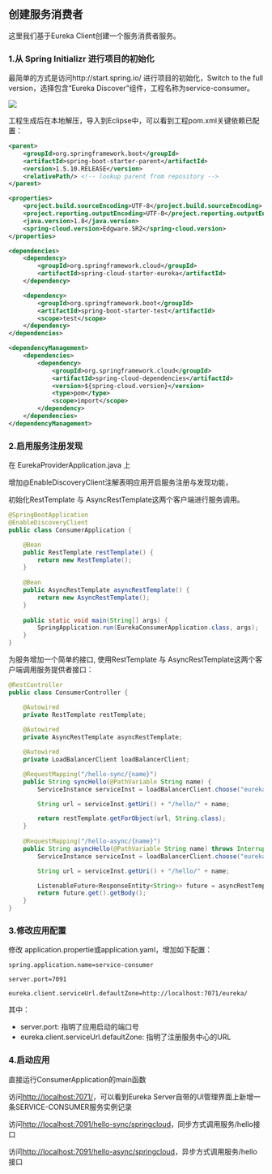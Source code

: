 ## 创建服务消费者

这里我们基于Eureka Client创建一个服务消费者服务。

### 1.从 Spring Initializr 进行项目的初始化

最简单的方式是访问http://start.spring.io/ 进行项目的初始化，Switch to the full version，选择包含“Eureka Discover”组件，工程名称为service-consumer。

![](https://github.com/cse-sample/springcloud-2-cse/blob/master/springcloud-sample/images/Initializr_eureka_discovery.png)

工程生成后在本地解压，导入到Eclipse中，可以看到工程pom.xml关键依赖已配置：

```xml
<parent>
	<groupId>org.springframework.boot</groupId>
	<artifactId>spring-boot-starter-parent</artifactId>
	<version>1.5.10.RELEASE</version>
	<relativePath/> <!-- lookup parent from repository -->
</parent>

<properties>
	<project.build.sourceEncoding>UTF-8</project.build.sourceEncoding>
	<project.reporting.outputEncoding>UTF-8</project.reporting.outputEncoding>
	<java.version>1.8</java.version>
	<spring-cloud.version>Edgware.SR2</spring-cloud.version>
</properties>

<dependencies>
	<dependency>
		<groupId>org.springframework.cloud</groupId>
		<artifactId>spring-cloud-starter-eureka</artifactId>
	</dependency>

	<dependency>
		<groupId>org.springframework.boot</groupId>
		<artifactId>spring-boot-starter-test</artifactId>
		<scope>test</scope>
	</dependency>
</dependencies>

<dependencyManagement>
	<dependencies>
		<dependency>
			<groupId>org.springframework.cloud</groupId>
			<artifactId>spring-cloud-dependencies</artifactId>
			<version>${spring-cloud.version}</version>
			<type>pom</type>
			<scope>import</scope>
		</dependency>
	</dependencies>
</dependencyManagement>
```

### 2.启用服务注册发现

在 EurekaProviderApplication.java 上

增加@EnableDiscoveryClient注解表明应用开启服务注册与发现功能，

初始化RestTemplate 与 AsyncRestTemplate这两个客户端进行服务调用。

```Java
@SpringBootApplication
@EnableDiscoveryClient
public class ConsumerApplication {

	@Bean
	public RestTemplate restTemplate() {
		return new RestTemplate();
	}
	
	@Bean
	public AsyncRestTemplate asyncRestTemplate() {
		return new AsyncRestTemplate();
	}
	
	public static void main(String[] args) {
		SpringApplication.run(EurekaConsumerApplication.class, args);
	}
}
```

为服务增加一个简单的接口,  使用RestTemplate 与 AsyncRestTemplate这两个客户端调用服务提供者接口：

```Java
@RestController
public class ConsumerController {

	@Autowired
	private RestTemplate restTemplate;
	
	@Autowired 
	private AsyncRestTemplate asyncRestTemplate;

	@Autowired
	private LoadBalancerClient loadBalancerClient;

	@RequestMapping("/hello-sync/{name}")
	public String syncHello(@PathVariable String name) {
		ServiceInstance serviceInst = loadBalancerClient.choose("eureka-provider");

		String url = serviceInst.getUri() + "/hello/" + name;

		return restTemplate.getForObject(url, String.class);
	}
	
	@RequestMapping("/hello-async/{name}")
	public String asyncHello(@PathVariable String name) throws InterruptedException, ExecutionException {
		ServiceInstance serviceInst = loadBalancerClient.choose("eureka-provider");

		String url = serviceInst.getUri() + "/hello/" + name;

		ListenableFuture<ResponseEntity<String>> future = asyncRestTemplate.getForEntity(url, String.class);
		return future.get().getBody();
	}
}	
```

### 3.修改应用配置
修改 application.propertie或application.yaml，增加如下配置：

```
spring.application.name=service-consumer

server.port=7091

eureka.client.serviceUrl.defaultZone=http://localhost:7071/eureka/
```
其中：

* server.port: 指明了应用启动的端口号
* eureka.client.serviceUrl.defaultZone: 指明了注册服务中心的URL

### 4.启动应用
直接运行ConsumerApplication的main函数

访问[http://localhost:7071/](http://localhost:7071/)，可以看到Eureka Server自带的UI管理界面上新增一条SERVICE-CONSUMER服务实例记录

访问[http://localhost:7091/hello-sync/springcloud](http://localhost:7091/hello-sync/springcloud)，同步方式调用服务/hello接口

访问[http://localhost:7091/hello-async/springcloud](http://localhost:7091/hello-async/springcloud)，异步方式调用服务/hello接口

